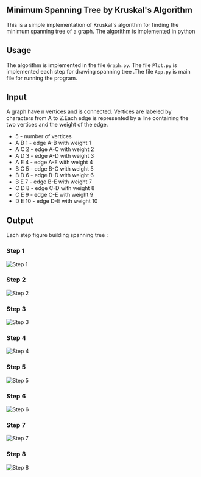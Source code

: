## Minimum Spanning Tree by Kruskal's Algorithm

This is a simple implementation of Kruskal's algorithm for finding the minimum spanning tree of a graph. The algorithm is implemented in python

## Usage

The algorithm is implemented in the file `Graph.py`. The file `Plot.py` is implemented each step for drawing spanning tree .The file `App.py` is main file for running the program.

## Input
A graph have n vertices and is connected. Vertices are labeled by characters from A to Z.Each edge is represented by a line containing the two vertices and the weight of the edge.
*    5     - number of vertices
*    A B 1 - edge A-B with weight 1
*    A C 2 - edge A-C with weight 2
*    A D 3 - edge A-D with weight 3
*    A E 4 - edge A-E with weight 4
*    B C 5 - edge B-C with weight 5
*    B D 6 - edge B-D with weight 6
*    B E 7 - edge B-E with weight 7
*    C D 8 - edge C-D with weight 8
*    C E 9 - edge C-E with weight 9
*    D E 10 - edge D-E with weight 10
## Output
Each step figure building spanning tree :

### Step 1
![Step 1](result/Step_0.png)
### Step 2
![Step 2](result/Step_1.png)
### Step 3
![Step 3](result/Step_2.png)
### Step 4
![Step 4](result/Step_3.png)
### Step 5
![Step 5](result/Step_4.png)
### Step 6
![Step 6](result/Step_5.png)
### Step 7
![Step 7](result/Step_6.png)
### Step 8
![Step 8](result/Step_7.png)

